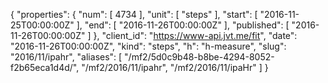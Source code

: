 {
  "properties": {
    "num": [
      4734
    ],
    "unit": [
      "steps"
    ],
    "start": [
      "2016-11-25T00:00:00Z"
    ],
    "end": [
      "2016-11-26T00:00:00Z"
    ],
    "published": [
      "2016-11-26T00:00:00Z"
    ]
  },
  "client_id": "https://www-api.jvt.me/fit",
  "date": "2016-11-26T00:00:00Z",
  "kind": "steps",
  "h": "h-measure",
  "slug": "2016/11/ipahr",
  "aliases": [
    "/mf2/5d0c9b48-b8be-4294-8052-f2b65eca1d4d/",
    "/mf2/2016/11/ipahr",
    "/mf2/2016/11/ipaHr"
  ]
}
